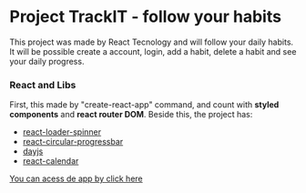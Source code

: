 # Project TrackIT - follow your habits

This project was made by React Tecnology and will follow your daily habits. It will be possible create a account, login, add a habit, delete a habit and see your daily progress.

### React and Libs

First, this made by "create-react-app" command, and count with **styled components** and **react router DOM**. Beside this, the project has:
- [react-loader-spinner](https://www.npmjs.com/package/react-loader-spinner)
- [react-circular-progressbar](https://www.npmjs.com/package/react-circular-progressbar)
- [dayjs](https://day.js.org/)
- [react-calendar](https://www.npmjs.com/package/react-calendar)

<a href="https://projeto10-trackit-xi-brown.vercel.app/">You can acess de app by click here</a>
